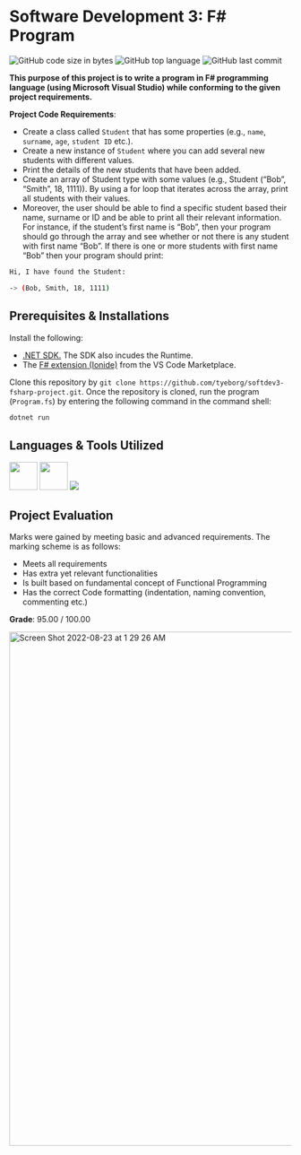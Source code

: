 # Software Development 3: F# Program

![GitHub code size in bytes](https://img.shields.io/github/languages/code-size/tyeborg/softdev3-fsharp-project)
![GitHub top language](https://img.shields.io/github/languages/top/tyeborg/softdev3-fsharp-project)
![GitHub last commit](https://img.shields.io/github/last-commit/tyeborg/softdev3-fsharp-project)

**This purpose of this project is to write a program in F# programming language (using Microsoft Visual Studio) while conforming to the given project requirements.**

**Project Code Requirements**:
* Create a class called `Student` that has some properties (e.g., `name`, `surname`, `age`, `student ID` etc.). 
* Create a new instance of `Student` where you can add several new students with different values. 
* Print the details of the new students that have been added.
* Create an array of Student type with some values (e.g., Student (“Bob”, “Smith”, 18, 1111)). By using a for loop that iterates across the array, print all students with their values.
* Moreover, the user should be able to find a specific student based their name, surname or ID and be able to print all their relevant information. 
For instance, if the student’s first name is “Bob”, then your program should go through the array and see whether or not there is any student with first name “Bob”. If there is one or more students with first name “Bob” then your program should print:

```bash
Hi, I have found the Student:

-> (Bob, Smith, 18, 1111)
```

## Prerequisites & Installations
Install the following:
* [.NET SDK.](https://dotnet.microsoft.com/en-us/download) The SDK also incudes the Runtime.
* The [F# extension (Ionide)](https://marketplace.visualstudio.com/items?itemName=Ionide.Ionide-fsharp) from the VS Code Marketplace.

Clone this repository by `git clone https://github.com/tyeborg/softdev3-fsharp-project.git`. Once the repository is cloned, run the program (`Program.fs`) by entering the following command in the command shell:

```bash
dotnet run
```

## Languages & Tools Utilized

<p float="left">
  <img src="https://cdn.jsdelivr.net/gh/devicons/devicon/icons/fsharp/fsharp-original.svg" height="50" width="50"/>
  <img src="https://user-images.githubusercontent.com/96035297/186058590-577fb578-5fa9-4f59-a0e3-30cf2aaddb66.png" height="50" width="50"/>
  <a href="https://skillicons.dev">
    <img src="https://skillicons.dev/icons?i=vscode,dotnet" />
  </a>
</p>

## Project Evaluation
Marks were gained by meeting basic and advanced requirements. The marking scheme is as follows:
* Meets all requirements
* Has extra yet relevant functionalities
* Is built based on fundamental concept of Functional Programming
* Has the correct Code formatting (indentation, naming convention, commenting etc.)

**Grade**: 95.00 / 100.00

<img width="917" alt="Screen Shot 2022-08-23 at 1 29 26 AM" src="https://user-images.githubusercontent.com/96035297/186047611-925588f2-6418-4bab-9803-01c7346ad473.png">
